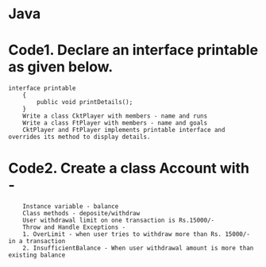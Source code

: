 # Java

# Code1.    Declare an interface printable as given below.
    interface printable
        {
            public void printDetails();
        }
        Write a class CktPlayer with members - name and runs 
        Write a class FtPlayer with members - name and goals
        CktPlayer and FtPlayer implements printable interface and overrides its method to display details.

# Code2.    Create a class Account with -
        Instance variable - balance
        Class methods - deposite/withdraw
        User withdrawal limit on one transaction is Rs.15000/-
        Throw and Handle Exceptions -
        1. OverLimit - when user tries to withdraw more than Rs. 15000/- in a transaction
        2. InsufficientBalance - When user withdrawal amount is more than existing balance
